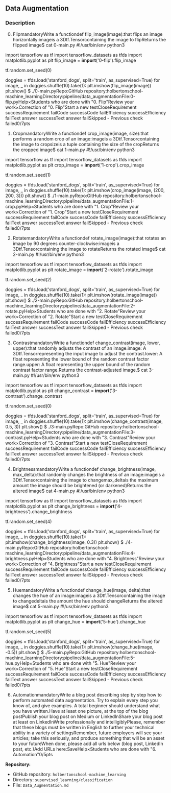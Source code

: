 
## Data Augmentation

### Description
0. FlipmandatoryWrite a functiondef flip_image(image):that flips an image horizontally:imageis a 3Dtf.Tensorcontaining the image to flipReturns the flipped image$ cat 0-main.py
#!/usr/bin/env python3

import tensorflow as tf
import tensorflow_datasets as tfds
import matplotlib.pyplot as plt
flip_image = __import__('0-flip').flip_image

tf.random.set_seed(0)

doggies = tfds.load('stanford_dogs', split='train', as_supervised=True)
for image, _ in doggies.shuffle(10).take(1):
    plt.imshow(flip_image(image))
    plt.show()
$ ./0-main.pyRepo:GitHub repository:holbertonschool-machine_learningDirectory:pipeline/data_augmentationFile:0-flip.pyHelp×Students who are done with "0. Flip"Review your work×Correction of "0. Flip"Start a new testCloseRequirement successRequirement failCode successCode failEfficiency successEfficiency failText answer successText answer failSkipped - Previous check failed0/7pts

1. CropmandatoryWrite a functiondef crop_image(image, size):that performs a random crop of an image:imageis a 3Dtf.Tensorcontaining the image to cropsizeis a tuple containing the size of the cropReturns the cropped image$ cat 1-main.py
#!/usr/bin/env python3

import tensorflow as tf
import tensorflow_datasets as tfds
import matplotlib.pyplot as plt
crop_image = __import__('1-crop').crop_image

tf.random.set_seed(1)

doggies = tfds.load('stanford_dogs', split='train', as_supervised=True)
for image, _ in doggies.shuffle(10).take(1):
    plt.imshow(crop_image(image, (200, 200, 3)))
    plt.show()
$ ./1-main.pyRepo:GitHub repository:holbertonschool-machine_learningDirectory:pipeline/data_augmentationFile:1-crop.pyHelp×Students who are done with "1. Crop"Review your work×Correction of "1. Crop"Start a new testCloseRequirement successRequirement failCode successCode failEfficiency successEfficiency failText answer successText answer failSkipped - Previous check failed0/7pts

2. RotatemandatoryWrite a functiondef rotate_image(image):that rotates an image by 90 degrees counter-clockwise:imageis a 3Dtf.Tensorcontaining the image to rotateReturns the rotated image$ cat 2-main.py
#!/usr/bin/env python3

import tensorflow as tf
import tensorflow_datasets as tfds
import matplotlib.pyplot as plt
rotate_image = __import__('2-rotate').rotate_image

tf.random.set_seed(2)

doggies = tfds.load('stanford_dogs', split='train', as_supervised=True)
for image, _ in doggies.shuffle(10).take(1):
    plt.imshow(rotate_image(image))
    plt.show()
$ ./2-main.pyRepo:GitHub repository:holbertonschool-machine_learningDirectory:pipeline/data_augmentationFile:2-rotate.pyHelp×Students who are done with "2. Rotate"Review your work×Correction of "2. Rotate"Start a new testCloseRequirement successRequirement failCode successCode failEfficiency successEfficiency failText answer successText answer failSkipped - Previous check failed0/7pts

3. ContrastmandatoryWrite a functiondef change_contrast(image, lower, upper):that randomly adjusts the contrast of an image.image: A 3Dtf.Tensorrepresenting the input image to adjust the contrast.lower: A float representing the lower bound of the random contrast factor range.upper: A float representing the upper bound of the random contrast factor range.Returns the contrast-adjusted image.$ cat 3-main.py
#!/usr/bin/env python3

import tensorflow as tf
import tensorflow_datasets as tfds
import matplotlib.pyplot as plt
change_contrast = __import__('3-contrast').change_contrast

tf.random.set_seed(0)

doggies = tfds.load('stanford_dogs', split='train', as_supervised=True)
for image, _ in doggies.shuffle(10).take(1):
    plt.imshow(change_contrast(image, 0.5, 3))
    plt.show()
$ ./3-main.pyRepo:GitHub repository:holbertonschool-machine_learningDirectory:pipeline/data_augmentationFile:3-contrast.pyHelp×Students who are done with "3. Contrast"Review your work×Correction of "3. Contrast"Start a new testCloseRequirement successRequirement failCode successCode failEfficiency successEfficiency failText answer successText answer failSkipped - Previous check failed0/7pts

4. BrightnessmandatoryWrite a functiondef change_brightness(image, max_delta):that randomly changes the brightness of an image:imageis a 3Dtf.Tensorcontaining the image to changemax_deltais the maximum amount the image should be brightened (or darkened)Returns the altered image$ cat 4-main.py
#!/usr/bin/env python3

import tensorflow as tf
import tensorflow_datasets as tfds
import matplotlib.pyplot as plt
change_brightness = __import__('4-brightness').change_brightness

tf.random.set_seed(4)

doggies = tfds.load('stanford_dogs', split='train', as_supervised=True)
for image, _ in doggies.shuffle(10).take(1):
    plt.imshow(change_brightness(image, 0.3))
    plt.show()
$ ./4-main.pyRepo:GitHub repository:holbertonschool-machine_learningDirectory:pipeline/data_augmentationFile:4-brightness.pyHelp×Students who are done with "4. Brightness"Review your work×Correction of "4. Brightness"Start a new testCloseRequirement successRequirement failCode successCode failEfficiency successEfficiency failText answer successText answer failSkipped - Previous check failed0/7pts

5. HuemandatoryWrite a functiondef change_hue(image, delta):that changes the hue of an image:imageis a 3Dtf.Tensorcontaining the image to changedeltais the amount the hue should changeReturns the altered image$ cat 5-main.py
#!/usr/bin/env python3

import tensorflow as tf
import tensorflow_datasets as tfds
import matplotlib.pyplot as plt
change_hue = __import__('5-hue').change_hue

tf.random.set_seed(5)

doggies = tfds.load('stanford_dogs', split='train', as_supervised=True)
for image, _ in doggies.shuffle(10).take(1):
    plt.imshow(change_hue(image, -0.5))
    plt.show()
$ ./5-main.pyRepo:GitHub repository:holbertonschool-machine_learningDirectory:pipeline/data_augmentationFile:5-hue.pyHelp×Students who are done with "5. Hue"Review your work×Correction of "5. Hue"Start a new testCloseRequirement successRequirement failCode successCode failEfficiency successEfficiency failText answer successText answer failSkipped - Previous check failed0/7pts

6. AutomationmandatoryWrite a blog post describing step by step how to perform automated data augmentation. Try to explain every step you know of, and give examples. A total beginner should understand what you have written.Have at least one picture, at the top of the blog postPublish your blog post on Medium or LinkedInShare your blog post at least on LinkedInWrite professionally and intelligiblyPlease, remember that these blogs must be written in English to further your technical ability in a variety of settingsRemember, future employers will see your articles; take this seriously, and produce something that will be an asset to your futureWhen done, please add all urls below (blog post, LinkedIn post, etc.)Add URLs here:SaveHelp×Students who are done with "6. Automation"0/5pts

**Repository:**
- GitHub repository: `holbertonschool-machine_learning`
- Directory: `supervised_learning/classification`
- File: `Data_Augmentation.md`
